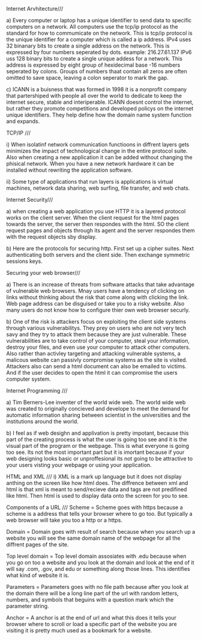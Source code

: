 Internet Arvhitecture///

a) Every computer or laptop has a unique identifier to send data to specific computers on a network. All computers use the tcp/ip protocol as the standard for how to commumicate on the network. This is tcp/ip protocol is the unique identifier for a computer which is called a ip address. 
IPv4 uses 32 binanary bits to create a single address on the network. This is expressed by four numbers seperated by dots. example: 216.27.61.137
IPv6 uss 128 binary bits to create a single unique addess for a network. This address is expressed by eight group of hexidecimal base -16 numbers seperated by colons. Groups of numbers thaat contain all zeros are often omitted to save space, leaving a colon seperator to mark the gap. 

c) ICANN is a buisness that was formed in 1998 it is a nonprofit company that partershiped with people all over the world to dedicate to keep the internet secure, stable and interiperable. ICANN doesnt control the internet, but rather they promote competitions and developed policys on the internet unique identifiers. They help define how the domain name system function and expands. 

TCP/IP ///

i) When isolatinf network communication functioons in diffrent layers gets minimizes the impact of technological change in the entire protocol suite. Also when creating a new application it can be added without changing the phisical network. When you have a new network hardware it can be installed without rewriting the application software. 

ii) Some type of applications that run layers is applications is virtual machines, network data sharing, web surfing, file transfer, and web chats. 

Internet Security///

a) when creating a web application you use HTTP it is a layered protocol works on the client server. When the client request for the html pages towards the server, the server then respondes with the html. SO the client request pages and objects through its agent and the server respondes them with the request objects sby display. 

b) Here are the protocols for securing http. First set up a cipher suites. Next authenticating both servers and the client side. Then exchange symmetric sessions keys. 

Securing your web browser///

a) There is an increase of threats from software attacks that take advantage of vulnerable web browsers. Mnay users have a tendency of clicking on links without thinking about the risk that come along with clicking the link. Web page address can be disguised or take you to a risky website. Also many users do not know how to configure thier own web browser securly. 

b) One of the risk is attackers focus on exploiting the client side systems through various vulnerabilitys. They prey on users who are not very tech savy and they try to attack them because they are just vulnerable. These vulnerabilities are to take control of your computer, steal your information, destroy your files, and even use your computer to attack other computers. Also rather than activley targeting and attacking  vulnerable systems, a malicous website can passivly compromise systems as the site is visited. Attackers also can send a html document can also be emailed to victims. And if the user decides to open the html it can compromise the users computer system. 

Internet Programming ///

a) Tim Berners-Lee inventer of the world wide web. The world wide web was created to originally concieved and develope to meet the demand for automatic information sharing between scientist in the universities and the institutions around the world. 

b) I feel as if web desighn and applivation is pretty impotant, because this part of the creating process is what the user is going too see and it is the visual part of the program or the webpage. This is what everyone is going too see. Its not the most important part but it is imortant because if your web designing looks basic or unproffesional its not going to be attractive to your users visting your webpage or using your application. 

HTML and XML ///
i) XML is a mark up language but it does not display anthing on the screen like how html does. The diffrence between xml and html is that xml is meant to send/recieve data and tags are not predifined like html. Then html is used to display data onto the screen for you to see.

Components of a URL ///
Scheme = Scheme goes with https because a scheme is a address that tells your browser where to go too. But typically a web browser will take you too a http or a https.

Domain = Domain goes with result of search because when you search up a website you will see the same domain name of the webpage for all the diffrent pages of the site.

Top level domain = Top level domain assosiates with .edu because when you go on too a website and you look at the domain and look at the end of it will say .com, .gov, and edu or something along those lines. This identifies what kind of website it is.

Parameters = Parameters goes with no file path because after you look at the domain there will be a long line part of the url with random letters, numbers, and symbols that beguins with a question mark  which the parameter string. 

Anchor = A anchor is at the end of url and what this does it tells your browser where to scroll or load a specific part of the website you are visiting it is pretty much used as a bookmark for a website. 
